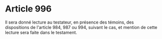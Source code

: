 # Article 996

Il sera donné lecture au testateur, en présence des témoins, des dispositions de l'article 984, 987 ou 994, suivant le cas, et mention de cette lecture sera faite dans le testament.
